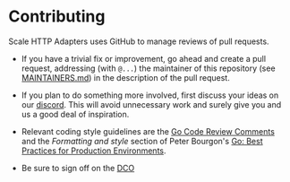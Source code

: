 # Contributing

Scale HTTP Adapters uses GitHub to manage reviews of pull requests.

- If you have a trivial fix or improvement, go ahead and create a pull request,
  addressing (with `@...`) the maintainer of this repository (see
  [MAINTAINERS.md](MAINTAINERS.md)) in the description of the pull request.

- If you plan to do something more involved, first discuss your ideas
  on our [discord](https://loopholelabs.io/discord).
  This will avoid unnecessary work and surely give you and us a good deal
  of inspiration.

- Relevant coding style guidelines are the [Go Code Review
  Comments](https://code.google.com/p/go-wiki/wiki/CodeReviewComments)
  and the _Formatting and style_ section of Peter Bourgon's [Go: Best
  Practices for Production
  Environments](http://peter.bourgon.org/go-in-production/#formatting-and-style).

- Be sure to sign off on the [DCO](https://github.com/probot/dco#how-it-works)
